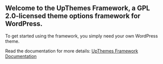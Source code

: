 ## Welcome to the UpThemes Framework, a GPL 2.0-licensed theme options framework for WordPress.

To get started using the framework, you simply need your own WordPress theme.

Read the documentation for more details: [UpThemes Framework Documentation](http://liftux.github.com/UpThemes-Framework/)